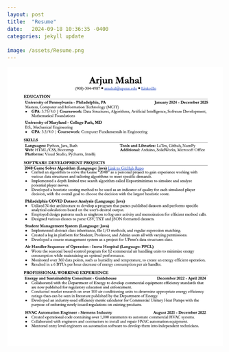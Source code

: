 ```yaml
---
layout: post
title:  "Resume"
date:   2024-09-18 10:36:35 -0400
categories: jekyll update

image: /assets/Resume.png
---
```


![Headshot990](/assets/Arjun_Mahal_Resume_2024.png "I am open to all opportunities!")